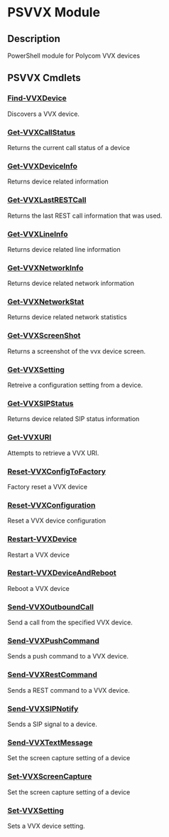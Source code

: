 ﻿---
Module Name: PSVVX
Module Guid: 00000000-0000-0000-0000-000000000000
Download Help Link: https://github.com/zloeber/psvvx/release/PSVVX/docs/PSVVX.md
Help Version: 0.0.7
Locale: en-US
---

# PSVVX Module
## Description
PowerShell module for Polycom VVX devices

## PSVVX Cmdlets
### [Find-VVXDevice](Find-VVXDevice.md)
Discovers a VVX device.

### [Get-VVXCallStatus](Get-VVXCallStatus.md)
Returns the current call status of a device

### [Get-VVXDeviceInfo](Get-VVXDeviceInfo.md)
Returns device related information

### [Get-VVXLastRESTCall](Get-VVXLastRESTCall.md)
Returns the last REST call information that was used.

### [Get-VVXLineInfo](Get-VVXLineInfo.md)
Returns device related line information

### [Get-VVXNetworkInfo](Get-VVXNetworkInfo.md)
Returns device related network information

### [Get-VVXNetworkStat](Get-VVXNetworkStat.md)
Returns device related network statistics

### [Get-VVXScreenShot](Get-VVXScreenShot.md)
Returns a screenshot of the vvx device screen.

### [Get-VVXSetting](Get-VVXSetting.md)
Retreive a configuration setting from a device.

### [Get-VVXSIPStatus](Get-VVXSIPStatus.md)
Returns device related SIP status information

### [Get-VVXURI](Get-VVXURI.md)
Attempts to retrieve a VVX URI.

### [Reset-VVXConfigToFactory](Reset-VVXConfigToFactory.md)
Factory reset a VVX device

### [Reset-VVXConfiguration](Reset-VVXConfiguration.md)
Reset a VVX device configuration

### [Restart-VVXDevice](Restart-VVXDevice.md)
Restart a VVX device

### [Restart-VVXDeviceAndReboot](Restart-VVXDeviceAndReboot.md)
Reboot a VVX device

### [Send-VVXOutboundCall](Send-VVXOutboundCall.md)
Send a call from the specified VVX device.

### [Send-VVXPushCommand](Send-VVXPushCommand.md)
Sends a push command to a VVX device.

### [Send-VVXRestCommand](Send-VVXRestCommand.md)
Sends a REST command to a VVX device.

### [Send-VVXSIPNotify](Send-VVXSIPNotify.md)
Sends a SIP signal to a device.

### [Send-VVXTextMessage](Send-VVXTextMessage.md)
Set the screen capture setting of a device

### [Set-VVXScreenCapture](Set-VVXScreenCapture.md)
Set the screen capture setting of a device

### [Set-VVXSetting](Set-VVXSetting.md)
Sets a VVX device setting.


